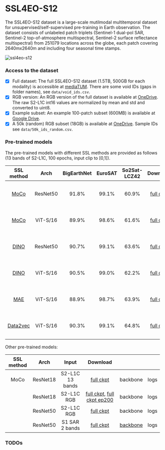 # SSL4EO-S12
The SSL4EO-S12 dataset is a large-scale mutilmodal multitemporal dataset for unsupervised/self-supervised pre-training in Earth observation. The dataset consists of unlabeled patch triplets (Sentinel-1 dual-pol SAR, Sentinel-2 top-of-atmosphere multispectral, Sentinel-2 surface reflectance multispectral) from 251079 locations across the globe, each patch covering 2640mx2640m and including four seasonal time stamps.

![ssl4eo-s12](assets/hello.png)

### Access to the dataset
- [x] Full dataset: The full SSL4EO-S12 dataset (1.5TB, 500GB for each modality) is accessible at [mediaTUM](https://mediatum.ub.tum.de/1660427). There are some void IDs (gaps in folder names), see `data/void_ids.csv`.
- [x] RGB version: An RGB version of the full dataset is available at [OneDrive](https://smtaschool-my.sharepoint.com/:u:/g/personal/e3819_365e_live/EexIBIZNXIBOqHMfWedOYjUBDAyQqI23eyvPvGIbbf685Q?e=6WbpBJ). The raw S2-L1C int16 values are normalized by mean and std and converted to uint8.
- [x] Example subset: An example 100-patch subset (600MB) is available at [Google Drive](https://drive.google.com/file/d/1sRWcYbaWs-efXza6kw03GlJQdZHq5iRN/view?usp=sharing).
- [x] A 50k (random) RGB subset (18GB) is available at [OneDrive](https://smtaschool-my.sharepoint.com/:u:/g/personal/e3819_365e_live/EXdgoHlhIs5Fvd6k-SflGr0Bp824viTfDadJ86metaAssw?e=tKTYcj). Sample IDs see `data/50k_ids_random.csv`.

### Pre-trained models
The pre-trained models with different SSL methods are provided as follows (13 bands of S2-L1C, 100 epochs, input clip to [0,1]).


| SSL method |   Arch   | BigEarthNet | EuroSAT | So2Sat-LCZ42 |                                                   Download                                                  |          |      | Usage |
|:----------:|:--------:|:-----------:|:-------:|:------------:|:-----------------------------------------------------------------------------------------------------------:|:--------:|:----:|:----:|
|    [MoCo](https://github.com/facebookresearch/moco)    | ResNet50 |    91.8%    |  99.1%  |     60.9%    |    [full ckpt](https://drive.google.com/file/d/1OrtPfG2wkO05bimstQ_T9Dza8z3zp8i-/view?usp=sharing)    | [backbone](https://drive.google.com/file/d/1MAe3dCW4hPasSaBMZAVkJVX80LONkrLY/view?usp=sharing) | [logs](https://drive.google.com/file/d/1G66pdvJmeD6Rc-OZdOKA1h2Vnvq_0nnt/view?usp=sharing) | [define model](https://github.com/zhu-xlab/SSL4EO-S12/blob/d2868adfada65e40910bfcedfc49bc3b20df2248/src/benchmark/transfer_classification/linear_BE_moco.py#L228-L236), [load weights](https://github.com/zhu-xlab/SSL4EO-S12/blob/d2868adfada65e40910bfcedfc49bc3b20df2248/src/benchmark/transfer_classification/linear_BE_moco.py#L248-L276) |
|    [MoCo](https://github.com/facebookresearch/moco-v3)        | ViT-S/16 |    89.9%    |  98.6%  |     61.6%    |   [full ckpt](https://drive.google.com/file/d/1Tx07L6OilkfcgE2HWiSXHRmRepCPdn6V/view?usp=sharing)   | [backbone](https://drive.google.com/file/d/1LREGuI6w7Gq6Xm0jFQdxxtp8QkmLvJWk/view?usp=sharing) | [logs](https://drive.google.com/file/d/1f05B85T4Y2-RntfAw42uICKm9mwilHXF/view?usp=sharing) | [define model](https://github.com/zhu-xlab/SSL4EO-S12/blob/1a668f76fd46762a19780293675a6e23e5204e72/src/benchmark/transfer_classification/linear_BE_moco_v3.py#L182-L184), [load weights](https://github.com/zhu-xlab/SSL4EO-S12/blob/1a668f76fd46762a19780293675a6e23e5204e72/src/benchmark/transfer_classification/linear_BE_moco_v3.py#L199-L220) |
|    [DINO](https://github.com/facebookresearch/dino)    | ResNet50 |    90.7%    |  99.1%  |     63.6%    |    [full ckpt](https://drive.google.com/file/d/1iSHHp_cudPjZlshqWXVZj5TK74P32a2q/view?usp=sharing)    | [backbone](https://drive.google.com/file/d/1B4o_NvY7O6fJrvsOUR-7QzLYNpRL1ieA/view?usp=sharing) | [logs](https://drive.google.com/file/d/1VxjT-3n1ckbvnlsF81jZwmm9Wvb3YX0H/view?usp=sharing) | [define model](https://github.com/zhu-xlab/SSL4EO-S12/blob/1a668f76fd46762a19780293675a6e23e5204e72/src/benchmark/transfer_classification/linear_BE_dino.py#L57-L61), [load weights](https://github.com/zhu-xlab/SSL4EO-S12/blob/1a668f76fd46762a19780293675a6e23e5204e72/src/benchmark/transfer_classification/models/dino/utils.py#L92-L103) |
|   [DINO](https://github.com/facebookresearch/dino)         | ViT-S/16 |    90.5%    |  99.0%  |     62.2%    |   [full ckpt](https://drive.google.com/file/d/1CseO5vvMReGlAulm5o4ZgbjUgj8VlAH7/view?usp=sharing)   | [backbone](https://drive.google.com/file/d/1kjQWfPRI5z43EmRkw5fzgHU01hB7E_4H/view?usp=sharing) | [logs](https://drive.google.com/file/d/1eeKrKFMa6akGyXugBRF6-rJ7oTIeZAno/view?usp=sharing) | [define model](https://github.com/zhu-xlab/SSL4EO-S12/blob/1a668f76fd46762a19780293675a6e23e5204e72/src/benchmark/transfer_classification/linear_BE_dino.py#L53-L55), [load weights](https://github.com/zhu-xlab/SSL4EO-S12/blob/1a668f76fd46762a19780293675a6e23e5204e72/src/benchmark/transfer_classification/models/dino/utils.py#L92-L103) |
|     [MAE](https://github.com/facebookresearch/mae)    | ViT-S/16 |    88.9%    |  98.7%  |     63.9%    |    [full ckpt](https://drive.google.com/file/d/1QTBKl1asxgQCNd6bO2azXZNPfoQ3Sazv/view?usp=sharing)   | [backbone](https://drive.google.com/file/d/1hdie-7orFnj5Q1E1C2BudqwQCvMk3Fza/view?usp=sharing) | [logs](https://drive.google.com/file/d/1uJojq9q_fKMdD6cO1YXCPguZYEmfj35s/view?usp=sharing) | [define model](https://github.com/zhu-xlab/SSL4EO-S12/blob/1a668f76fd46762a19780293675a6e23e5204e72/src/benchmark/transfer_classification/linear_BE_mae.py#L232-L236), [load weights](https://github.com/zhu-xlab/SSL4EO-S12/blob/1a668f76fd46762a19780293675a6e23e5204e72/src/benchmark/transfer_classification/linear_BE_mae.py#L238-L259) |
|  [Data2vec](https://github.com/facebookresearch/fairseq/tree/main/examples/data2vec)  | ViT-S/16 |    90.3%    |  99.1%  |     64.8%    | [full ckpt](https://drive.google.com/file/d/1VbIGBwzZYndv4v1vx9FiD6IP-YwsHEns/view?usp=sharing) | [backbone](https://drive.google.com/file/d/1YecuYPAxl1NIzLmsmdbUROjCb5g0t80l/view?usp=sharing) | logs | [define model](https://github.com/zhu-xlab/SSL4EO-S12/blob/1a668f76fd46762a19780293675a6e23e5204e72/src/benchmark/transfer_classification/linear_BE_data2vec.py#L372-L390), [load weights](https://github.com/zhu-xlab/SSL4EO-S12/blob/1a668f76fd46762a19780293675a6e23e5204e72/src/benchmark/transfer_classification/linear_BE_data2vec.py#L406-L553) |

Other pre-trained models:

| SSL method |   Arch   | Input |                                                           Download                                                           |          |      |
|:----------:|:--------:|:----------------:|:----------------------------------------------------------------------------------------------------------------------------:|:--------:|:----:|
|    MoCo    | ResNet18 | S2-L1C 13 bands      |             [full ckpt](https://drive.google.com/file/d/1iWLm7ljQ6tKZiVp47pJUPDe3Un0BUd9o/view?usp=sharing)            | backbone | logs |
|            | ResNet18 | S2-L1C RGB            | [full ckpt](https://drive.google.com/file/d/1HfgXS5VpQA39k8mFrWMbHvYwuT_j6Mbi/view?usp=sharing), [full ckpt ep200](https://drive.google.com/file/d/1U_m39Owahk15Vg1uL1MYbPAmAyUWBKfI/view?usp=sharing) | backbone | logs |
|            | ResNet50 | S2-L1C RGB            |             [full ckpt](https://drive.google.com/file/d/1UEpA9sOcA47W0cmwQhkSeXfQxrL-EcJB/view?usp=sharing)            | backbone | logs |
|            | ResNet50 | S1 SAR 2 bands            |             [full ckpt](https://drive.google.com/file/d/1gjTTWikf1qORJyFifWD1ksk9HzezqQ0b/view?usp=sharing)            | [backbone](https://drive.google.com/file/d/1E5MvVI1SnQneQXe37QAWx_B6aoTiSN24/view?usp=sharing) | logs |

### TODOs

